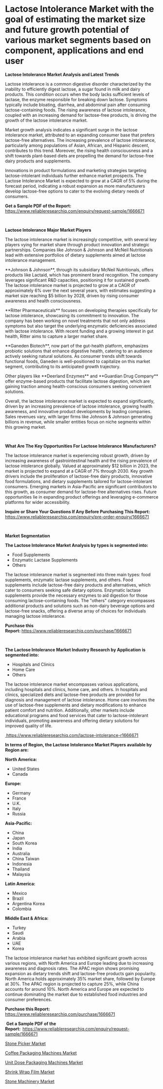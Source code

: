 <p><h1>Lactose Intolerance Market with the goal of estimating the market size and future growth potential of various market segments based on component, applications and end user</h1></p><p><strong>Lactose Intolerance Market Analysis and Latest Trends</strong></p>
<p><p>Lactose intolerance is a common digestive disorder characterized by the inability to efficiently digest lactose, a sugar found in milk and dairy products. This condition occurs when the body lacks sufficient levels of lactase, the enzyme responsible for breaking down lactose. Symptoms typically include bloating, diarrhea, and abdominal pain after consuming lactose-containing foods. The rising awareness of lactose intolerance, coupled with an increasing demand for lactose-free products, is driving the growth of the lactose intolerance market.</p><p>Market growth analysis indicates a significant surge in the lactose intolerance market, attributed to an expanding consumer base that prefers lactose-free alternatives. The increasing prevalence of lactose intolerance, particularly among populations of Asian, African, and Hispanic descent, contributes to this trend. Moreover, the rising health consciousness and a shift towards plant-based diets are propelling the demand for lactose-free dairy products and supplements.</p><p>Innovations in product formulations and marketing strategies targeting lactose-intolerant individuals further enhance market prospects. The Lactose Intolerance Market is expected to grow at a CAGR of 5% during the forecast period, indicating a robust expansion as more manufacturers develop lactose-free options to cater to the evolving dietary needs of consumers.</p></p>
<p><strong>Get a Sample PDF of the Report:&nbsp;</strong> <a href="https://www.reliableresearchiq.com/enquiry/request-sample/1666671?utm_campaign=1842&utm_medium=2&utm_source=Github&utm_content=ia&utm_term=06032025&utm_id=lactose-intolerance">https://www.reliableresearchiq.com/enquiry/request-sample/1666671</a></p>
<p>&nbsp;</p>
<p><strong>Lactose Intolerance Major Market Players</strong></p>
<p><p>The lactose intolerance market is increasingly competitive, with several key players vying for market share through product innovation and strategic partnerships. Companies like Johnson & Johnson and McNeil Nutritionals lead with extensive portfolios of dietary supplements aimed at lactose intolerance management.</p><p>**Johnson & Johnson**, through its subsidiary McNeil Nutritionals, offers products like Lactaid, which has prominent brand recognition. The company leverages significant R&D capacities, positioning it for sustained growth. The lactose intolerance market is projected to grow at a CAGR of approximately 6% over the next several years, with estimates suggesting a market size reaching $5 billion by 2028, driven by rising consumer awareness and health consciousness.</p><p>**Ritter Pharmaceuticals** focuses on developing therapies specifically for lactose intolerance, showcasing its commitment to innovation. The company has been working on novel treatments that not only address symptoms but also target the underlying enzymatic deficiencies associated with lactose intolerance. With recent funding and a growing interest in gut health, Ritter aims to capture a larger market share.</p><p>**Ganeden Biotech**, now part of the gut-health platform, emphasizes probiotic solutions that enhance digestive health, catering to an audience actively seeking natural solutions. As consumer trends shift towards functional foods, Ganeden is well-positioned to capitalize on this market segment, contributing to its anticipated growth trajectory.</p><p>Other players like **Deerland Enzymes** and **Guardian Drug Company** offer enzyme-based products that facilitate lactose digestion, which are gaining traction among health-conscious consumers seeking convenient solutions.</p><p>Overall, the lactose intolerance market is expected to expand significantly, driven by an increasing prevalence of lactose intolerance, growing health awareness, and innovative product developments by leading companies. Sales revenues vary, with larger firms like Johnson & Johnson generating billions in revenue, while smaller entities focus on niche segments within this growing market.</p></p>
<p>&nbsp;</p>
<p><strong>What Are The Key Opportunities For Lactose Intolerance Manufacturers?</strong></p>
<p><p>The lactose intolerance market is experiencing robust growth, driven by increasing awareness of gastrointestinal health and the rising prevalence of lactose intolerance globally. Valued at approximately $12 billion in 2023, the market is projected to expand at a CAGR of 7% through 2030. Key growth drivers include the proliferation of lactose-free dairy products, innovative food formulations, and dietary supplements tailored for lactose-intolerant consumers. Emerging markets in Asia-Pacific are significant contributors to this growth, as consumer demand for lactose-free alternatives rises. Future opportunities lie in expanding product offerings and leveraging e-commerce platforms for wider accessibility.</p></p>
<p><strong>Inquire or Share Your Questions If Any Before Purchasing This Report:</strong> <a href="https://www.reliableresearchiq.com/enquiry/pre-order-enquiry/1666671?utm_campaign=1842&utm_medium=2&utm_source=Github&utm_content=ia&utm_term=06032025&utm_id=lactose-intolerance">https://www.reliableresearchiq.com/enquiry/pre-order-enquiry/1666671</a></p>
<p>&nbsp;</p>
<p><strong>Market Segmentation</strong></p>
<p><strong>The Lactose Intolerance Market Analysis by types is segmented into:</strong></p>
<p><ul><li>Food Supplements</li><li>Enzymatic Lactase Supplements</li><li>Others</li></ul></p>
<p><p>The lactose intolerance market is segmented into three main types: food supplements, enzymatic lactase supplements, and others. Food supplements include lactose-free dairy products and alternatives, which cater to consumers seeking safe dietary options. Enzymatic lactase supplements provide the necessary enzymes to aid digestion for those consuming lactose-containing foods. The "others" category encompasses additional products and solutions such as non-dairy beverage options and lactose-free snacks, offering a diverse array of choices for individuals managing lactose intolerance.</p></p>
<p><strong>Purchase this Report:&nbsp;</strong><a href="https://www.reliableresearchiq.com/purchase/1666671?utm_campaign=1842&utm_medium=2&utm_source=Github&utm_content=ia&utm_term=06032025&utm_id=lactose-intolerance">https://www.reliableresearchiq.com/purchase/1666671</a></p>
<p>&nbsp;</p>
<p><strong>The Lactose Intolerance Market Industry Research by Application is segmented into:</strong></p>
<p><ul><li>Hospitals and Clinics</li><li>Home Care</li><li>Others</li></ul></p>
<p><p>The lactose intolerance market encompasses various applications, including hospitals and clinics, home care, and others. In hospitals and clinics, specialized diets and lactose-free products are provided for diagnosis and management of lactose intolerance. Home care involves the use of lactose-free supplements and dietary modifications to enhance patient comfort and nutrition. Additionally, other markets include educational programs and food services that cater to lactose-intolerant individuals, promoting awareness and offering dietary solutions for improved quality of life.</p></p>
<p><a href="https://www.reliableresearchiq.com/lactose-intolerance-r1666671?utm_campaign=1842&utm_medium=2&utm_source=Github&utm_content=ia&utm_term=06032025&utm_id=lactose-intolerance">&nbsp;https://www.reliableresearchiq.com/lactose-intolerance-r1666671</a></p>
<p><strong>In terms of Region, the Lactose Intolerance Market Players available by Region are:</strong></p>
<p>
    <p> <strong> North America: </strong>
        <ul>
            <li>United States</li>
            <li>Canada</li>
        </ul>
        </p> 
    <p> <strong> Europe: </strong>
        <ul>
            <li>Germany</li>
            <li>France</li>
            <li>U.K.</li>
            <li>Italy</li>
            <li>Russia</li>
        </ul>
        </p> 
    <p> <strong> Asia-Pacific: </strong>
        <ul>
            <li>China</li>
            <li>Japan</li>
            <li>South Korea</li>
            <li>India</li>
            <li>Australia</li>
            <li>China Taiwan</li>
            <li>Indonesia</li>
            <li>Thailand</li>
            <li>Malaysia</li>
        </ul>
        </p> 
    <p> <strong> Latin America: </strong>
        <ul>
            <li>Mexico</li>
            <li>Brazil</li>
            <li>Argentina Korea</li>
            <li>Colombia</li>
        </ul>
        </p> 
    <p> <strong> Middle East & Africa: </strong>
        <ul>
            <li>Turkey</li>
            <li>Saudi</li>
            <li>Arabia</li>
            <li>UAE</li>
            <li>Korea</li>
        </ul>
    </p>
    </p>
<p><p>The lactose intolerance market has exhibited significant growth across various regions, with North America and Europe leading due to increasing awareness and diagnosis rates. The APAC region shows promising expansion as dietary trends shift and lactose-free products gain popularity. North America holds approximately 35% market share, followed by Europe at 30%. The APAC region is projected to capture 25%, while China accounts for around 10%. North America and Europe are expected to continue dominating the market due to established food industries and consumer preferences.</p></p>
<p><strong>Purchase this Report: </strong><a href="https://www.reliableresearchiq.com/purchase/1666671?utm_campaign=1842&utm_medium=2&utm_source=Github&utm_content=ia&utm_term=06032025&utm_id=lactose-intolerance">https://www.reliableresearchiq.com/purchase/1666671</a></p>
<p>&nbsp;<strong>Get a Sample PDF of the Report:&nbsp;&nbsp;</strong><a href="https://www.reliableresearchiq.com/enquiry/request-sample/1666671?utm_campaign=1842&utm_medium=2&utm_source=Github&utm_content=ia&utm_term=06032025&utm_id=lactose-intolerance">https://www.reliableresearchiq.com/enquiry/request-sample/1666671</a></p>
<p><strong></strong></p>
<p><p><a href="https://github.com/bauldlimle6h/Market-Research-Report-List-1/blob/main/stone-picker-market.md?utm_campaign=1842&utm_medium=2&utm_source=Github&utm_content=ia&utm_term=06032025&utm_id=lactose-intolerance">Stone Picker Market</a></p><p><a href="https://github.com/kadutjoelly83/Market-Research-Report-List-1/blob/main/coffee-packaging-machines-market.md?utm_campaign=1842&utm_medium=2&utm_source=Github&utm_content=ia&utm_term=06032025&utm_id=lactose-intolerance">Coffee Packaging Machines Market</a></p><p><a href="https://github.com/snaikraso/Market-Research-Report-List-1/blob/main/unit-dose-packaging-machines-market.md?utm_campaign=1842&utm_medium=2&utm_source=Github&utm_content=ia&utm_term=06032025&utm_id=lactose-intolerance">Unit Dose Packaging Machines Market</a></p><p><a href="https://github.com/shimweummul/Market-Research-Report-List-1/blob/main/shrink-wrap-film-market.md?utm_campaign=1842&utm_medium=2&utm_source=Github&utm_content=ia&utm_term=06032025&utm_id=lactose-intolerance">Shrink Wrap Film Market</a></p><p><a href="https://github.com/sternymkere4/Market-Research-Report-List-1/blob/main/stone-machinery-market.md?utm_campaign=1842&utm_medium=2&utm_source=Github&utm_content=ia&utm_term=06032025&utm_id=lactose-intolerance">Stone Machinery Market</a></p></p>